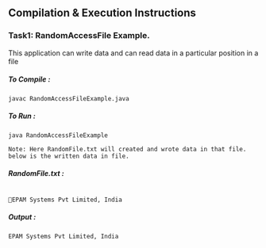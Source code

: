 ## Compilation & Execution Instructions
### Task1: RandomAccessFile Example.
This application can write data and can read data in a particular position in a file

##### To Compile :  
``` javac RandomAccessFileExample.java ```
##### To Run :
``` java RandomAccessFileExample ```
```
Note: Here RandomFile.txt will created and wrote data in that file. below is the written data in file.
```
##### RandomFile.txt : 
```
                                                                                                     EPAM Systems Pvt Limited, India
```
##### Output :
```
EPAM Systems Pvt Limited, India
```
